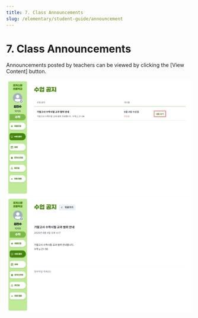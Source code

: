 ```yaml
---
title: 7. Class Announcements
slug: /elementary/student-guide/announcement
---
```


# 7. Class Announcements

Announcements posted by teachers can be viewed by clicking the [View Content] button.

![](/img/kr/elementary/student/07-01.jpg)
![](/img/kr/elementary/student/07-02.jpg)
